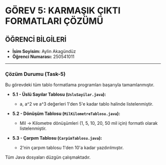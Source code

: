 # GÖREV 5: KARMAŞIK ÇIKTI FORMATLARI ÇÖZÜMÜ

## ÖĞRENCİ BİLGİLERİ
* **İsim Soyisim:** Aylin Akagündüz
* **Öğrenci Numarası:** 250541011

---

### Çözüm Durumu (Task-5)
Bu görevdeki tüm tablo formatlama programları başarıyla tamamlanmıştır.

* **5.1 - Üslü Sayılar Tablosu (`UsluSayilar.java`):**
  * a, a^2 ve a^3 değerleri 1'den 5'e kadar tablo halinde listelenmiştir.

* **5.2 - Dönüşüm Tablosu (`MilKilometreTablosu.java`):**
  * Mil -> Kilometre dönüşümleri (1, 5, 10, 20, 50 mil için) formatlı olarak listelenmiştir.

* **5.3 - Çarpım Tablosu (`CarpimTablosu.java`):**
  * 2'nin çarpım tablosu 1'den 10'a kadar yazdırılmıştır.

Tüm Java dosyaları düzgün çalışmaktadır.